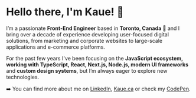 # Hello there, I'm Kaue! 👋  

I’m a passionate **Front-End Engineer** based in **Toronto, Canada** 🍁 and I bring over a decade of experience developing user-focused digital solutions, from marketing and corporate websites to large-scale applications and e-commerce platforms. 

For the past few years I've been focusing on the **JavaScript ecosystem, working with TypeScript, React, Next.js, Node.js, modern UI frameworks** and **custom design systems**, but I’m always eager to explore new technologies.

➡️ You can find more about me on [LinkedIn](https://www.linkedin.com/in/kauecorrea/), [Kaue.ca](https://www.kaue.ca) or check my [CodePen](https://codepen.io/KaueCode).


<!--
**kauecode/kauecode** is a ✨ _special_ ✨ repository because its `README.md` (this file) appears on your GitHub profile.

Here are some ideas to get you started:

- 🔭 I’m currently working on ...
- 🌱 I’m currently learning ...
- 👯 I’m looking to collaborate on ...
- 🤔 I’m looking for help with ...
- 💬 Ask me about ...
- 📫 How to reach me: ...
- 😄 Pronouns: ...
- ⚡ Fun fact: ...
-->
